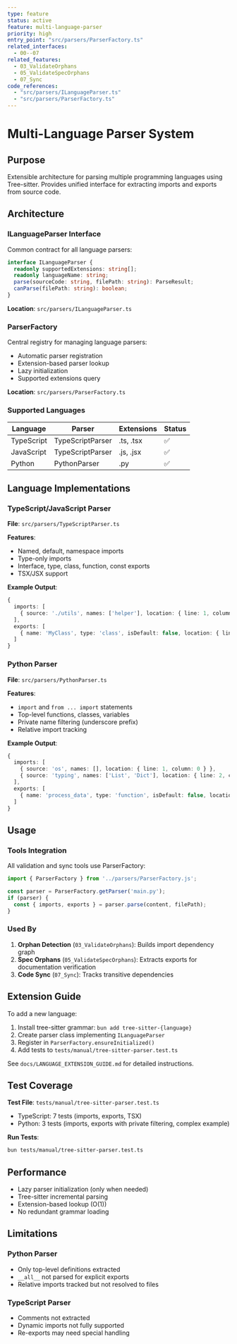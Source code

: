 ```yaml
---
type: feature
status: active
feature: multi-language-parser
priority: high
entry_point: "src/parsers/ParserFactory.ts"
related_interfaces:
  - 00--07
related_features:
  - 03_ValidateOrphans
  - 05_ValidateSpecOrphans
  - 07_Sync
code_references:
  - "src/parsers/ILanguageParser.ts"
  - "src/parsers/ParserFactory.ts"
---
```


# Multi-Language Parser System

## Purpose

Extensible architecture for parsing multiple programming languages using Tree-sitter. Provides unified interface for extracting imports and exports from source code.

## Architecture

### ILanguageParser Interface

Common contract for all language parsers:

```typescript
interface ILanguageParser {
  readonly supportedExtensions: string[];
  readonly languageName: string;
  parse(sourceCode: string, filePath: string): ParseResult;
  canParse(filePath: string): boolean;
}
```

**Location**: `src/parsers/ILanguageParser.ts`

### ParserFactory

Central registry for managing language parsers:

- Automatic parser registration
- Extension-based parser lookup
- Lazy initialization
- Supported extensions query

**Location**: `src/parsers/ParserFactory.ts`

### Supported Languages

| Language | Parser | Extensions | Status |
|----------|--------|------------|--------|
| TypeScript | TypeScriptParser | .ts, .tsx | ✅ |
| JavaScript | TypeScriptParser | .js, .jsx | ✅ |
| Python | PythonParser | .py | ✅ |

## Language Implementations

### TypeScript/JavaScript Parser

**File**: `src/parsers/TypeScriptParser.ts`

**Features**:
- Named, default, namespace imports
- Type-only imports
- Interface, type, class, function, const exports
- TSX/JSX support

**Example Output**:
```typescript
{
  imports: [
    { source: './utils', names: ['helper'], location: { line: 1, column: 0 } }
  ],
  exports: [
    { name: 'MyClass', type: 'class', isDefault: false, location: { line: 5, column: 0 } }
  ]
}
```

### Python Parser

**File**: `src/parsers/PythonParser.ts`

**Features**:
- `import` and `from ... import` statements
- Top-level functions, classes, variables
- Private name filtering (underscore prefix)
- Relative import tracking

**Example Output**:
```typescript
{
  imports: [
    { source: 'os', names: [], location: { line: 1, column: 0 } },
    { source: 'typing', names: ['List', 'Dict'], location: { line: 2, column: 0 } }
  ],
  exports: [
    { name: 'process_data', type: 'function', isDefault: false, location: { line: 5, column: 0 } }
  ]
}
```

## Usage

### Tools Integration

All validation and sync tools use ParserFactory:

```typescript
import { ParserFactory } from '../parsers/ParserFactory.js';

const parser = ParserFactory.getParser('main.py');
if (parser) {
  const { imports, exports } = parser.parse(content, filePath);
}
```

### Used By

1. **Orphan Detection** (`03_ValidateOrphans`): Builds import dependency graph
2. **Spec Orphans** (`05_ValidateSpecOrphans`): Extracts exports for documentation verification
3. **Code Sync** (`07_Sync`): Tracks transitive dependencies

## Extension Guide

To add a new language:

1. Install tree-sitter grammar: `bun add tree-sitter-{language}`
2. Create parser class implementing `ILanguageParser`
3. Register in `ParserFactory.ensureInitialized()`
4. Add tests to `tests/manual/tree-sitter-parser.test.ts`

See `docs/LANGUAGE_EXTENSION_GUIDE.md` for detailed instructions.

## Test Coverage

**Test File**: `tests/manual/tree-sitter-parser.test.ts`

- TypeScript: 7 tests (imports, exports, TSX)
- Python: 3 tests (imports, exports with private filtering, complex example)

**Run Tests**:
```bash
bun tests/manual/tree-sitter-parser.test.ts
```

## Performance

- Lazy parser initialization (only when needed)
- Tree-sitter incremental parsing
- Extension-based lookup (O(1))
- No redundant grammar loading

## Limitations

### Python Parser
- Only top-level definitions extracted
- `__all__` not parsed for explicit exports
- Relative imports tracked but not resolved to files

### TypeScript Parser
- Comments not extracted
- Dynamic imports not fully supported
- Re-exports may need special handling
